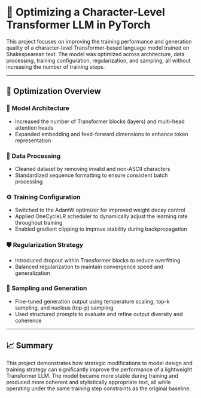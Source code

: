 # 🧠 Optimizing a Character-Level Transformer LLM in PyTorch

This project focuses on improving the training performance and generation quality of a character-level Transformer-based language model trained on Shakespearean text. The model was optimized across architecture, data processing, training configuration, regularization, and sampling, all without increasing the number of training steps.

---

## 🔧 Optimization Overview

### 📐 Model Architecture
- Increased the number of Transformer blocks (layers) and multi-head attention heads
- Expanded embedding and feed-forward dimensions to enhance token representation

### 🧹 Data Processing
- Cleaned dataset by removing invalid and non-ASCII characters
- Standardized sequence formatting to ensure consistent batch processing

### ⚙️ Training Configuration
- Switched to the AdamW optimizer for improved weight decay control
- Applied OneCycleLR scheduler to dynamically adjust the learning rate throughout training
- Enabled gradient clipping to improve stability during backpropagation

### 🛡️ Regularization Strategy
- Introduced dropout within Transformer blocks to reduce overfitting
- Balanced regularization to maintain convergence speed and generalization

### 🎯 Sampling and Generation
- Fine-tuned generation output using temperature scaling, top-k sampling, and nucleus (top-p) sampling
- Used structured prompts to evaluate and refine output diversity and coherence

---

## 📈 Summary

This project demonstrates how strategic modifications to model design and training strategy can significantly improve the performance of a lightweight Transformer LLM. The model became more stable during training and produced more coherent and stylistically appropriate text, all while operating under the same training step constraints as the original baseline.
